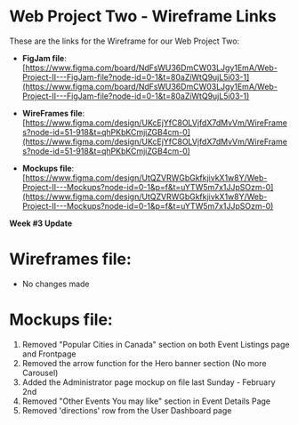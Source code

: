 # Web Project Two - Wireframe Links

These are the links for the Wireframe for our Web Project Two:

- **FigJam file**: [https://www.figma.com/board/NdFsWU36DmCW03LJgy1EmA/Web-Project-II---FigJam-file?node-id=0-1&t=80aZiWtQ9ujL5i03-1](https://www.figma.com/board/NdFsWU36DmCW03LJgy1EmA/Web-Project-II---FigJam-file?node-id=0-1&t=80aZiWtQ9ujL5i03-1)

- **WireFrames file**: [https://www.figma.com/design/UKcEjYfC8OLVjfdX7dMvVm/WireFrames?node-id=51-918&t=qhPKbKCmjiZGB4cm-0](https://www.figma.com/design/UKcEjYfC8OLVjfdX7dMvVm/WireFrames?node-id=51-918&t=qhPKbKCmjiZGB4cm-0)

- **Mockups file**: [https://www.figma.com/design/UtQZVRWGbGkfkjivkX1w8Y/Web-Project-II---Mockups?node-id=0-1&p=f&t=uYTW5m7x1JJpSOzm-0](https://www.figma.com/design/UtQZVRWGbGkfkjivkX1w8Y/Web-Project-II---Mockups?node-id=0-1&p=f&t=uYTW5m7x1JJpSOzm-0)


**Week #3 Update**
# Wireframes file:
- No changes made

# Mockups file:
1. Removed "Popular Cities in Canada" section on both Event Listings page and Frontpage
2. Removed the arrow function for the Hero banner section (No more Carousel)
3. Added the Administrator page mockup on file last Sunday - February 2nd
4. Removed "Other Events You may like" section in Event Details Page
5. Removed 'directions' row from the User Dashboard page